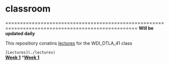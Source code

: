 # classroom
===================================================================================================
**Will be updated daily**

This repositiory conatins [lectures](./lectures) for the WDI_DTLA_41 class

``` [Lectures](./lectures) ```          
 [**Week 1**](./lectures/week_01)
        *[**Week 1**](./lectures/week_01/01w01d01m_class_github_workflow)







